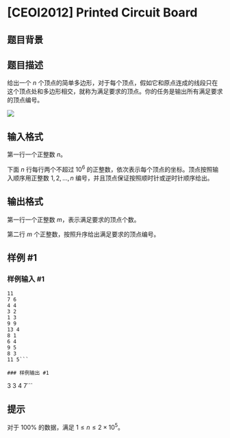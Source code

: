 # [CEOI2012] Printed Circuit Board

## 题目背景



## 题目描述

给出一个 $n$ 个顶点的简单多边形，对于每个顶点，假如它和原点连成的线段只在这个顶点处和多边形相交，就称为满足要求的顶点。你的任务是输出所有满足要求的顶点编号。

![](https://cdn.luogu.com.cn/upload/image_hosting/beasw2yx.png)



## 输入格式

第一行一个正整数 $n$。

下面 $n$ 行每行两个不超过 $10^6$ 的正整数，依次表示每个顶点的坐标。顶点按照输入顺序用正整数 $1,2,...,n$ 编号，并且顶点保证按照顺时针或逆时针顺序给出。

## 输出格式

第一行一个正整数 $m$，表示满足要求的顶点个数。 

第二行 $m$ 个正整数，按照升序给出满足要求的顶点编号。

## 样例 #1

### 样例输入 #1
```
11
7 6
4 4
3 2
1 3
9 9
13 4
8 1
6 4
9 5
8 3
11 5```

### 样例输出 #1

```
3
3 4 7```

## 提示

对于 $100\%$ 的数据，满足 $1 \le n \le 2 \times 10^5$。
